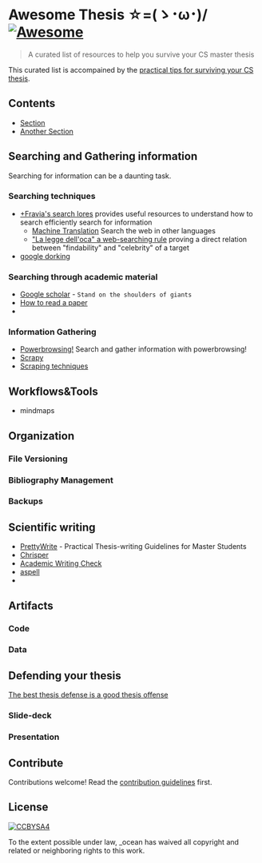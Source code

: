 # Awesome Thesis ☆=(ゝ･ω･)/ [![Awesome](https://awesome.re/badge.svg)](https://awesome.re)
> A curated list of resources to help you survive your CS master thesis

This curated list is accompained by the [practical tips for surviving your CS thesis](survivaltips.md).


## Contents

- [Section](#section)
- [Another Section](#another-section)


## Searching and Gathering information

Searching for information can be a daunting task.
### Searching techniques
- [+Fravia's search lores](http://search.lores.eu/indexo.htm) provides useful resources to understand how to search efficiently search for information
    - [Machine Translation](http://search.lores.eu/machine_translation.htm) Search the web in other languages
    - ["La legge dell'oca" a web-searching rule](http://search.lores.eu/ocadelcairo.htm) proving a direct relation between "findability" and "celebrity" of a target
- [google dorking](https://exposingtheinvisible.org/guides/google-dorking/)


### Searching through academic material
- [Google scholar](http://scholar.google.it) - ``Stand on the shoulders of giants``
- [How to read a paper](http://blizzard.cs.uwaterloo.ca/keshav/home/Papers/data/07/paper-reading.pdf)
- 

### Information Gathering
- [Powerbrowsing!](http://search.lores.eu/mala_power.htm) Search and gather information with powerbrowsing!
- [Scrapy]()
- [Scraping techniques]()

## Workflows&Tools
- mindmaps

## Organization

### File Versioning

### Bibliography Management

### Backups


## Scientific writing
- [PrettyWrite](https://github.com/phretor/pretty-write) - Practical Thesis-writing Guidelines for Master Students
- [Chrisper](https://github.com/invernizzi/Chrisper)
- [Academic Writing Check](https://github.com/devd/Academic-Writing-Check.git)
- [aspell]()
-

## Artifacts

### Code

### Data


## Defending your thesis
[The best thesis defense is a good thesis offense](https://xkcd.com/1403/)

### Slide-deck

### Presentation


## Contribute

Contributions welcome! Read the [contribution guidelines](contributing.md) first.


## License

[![CCBYSA4](https://i.creativecommons.org/l/by-sa/4.0/88x31.png)](http://creativecommons.org/licenses/by-sa/4.0/)

To the extent possible under law, _ocean has waived all copyright and
related or neighboring rights to this work.

